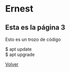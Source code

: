 # Ernest

## Esta es la página 3

Esto es un trozo de código

$ apt update  
$ apt upgrade

[Volver](documento1.md)